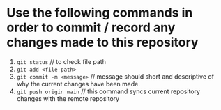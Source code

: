 # Use the following commands in order to commit / record any changes made to this repository

1. `git status` // to check file path
2. `git add <file-path>`
3. `git commit -m <message>` // message should short and descriptive of why the current changes have been made.
4. `git push origin main` // this command syncs current repository changes with the remote repository
